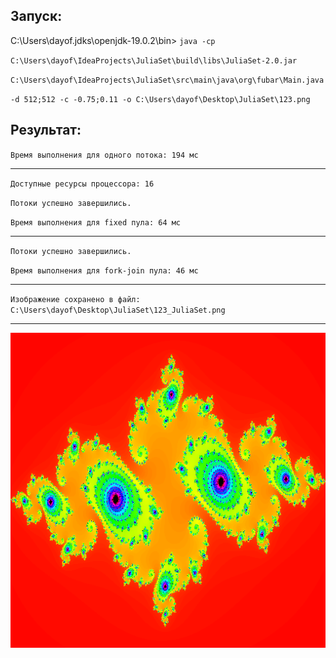 ## Запуск:
C:\Users\dayof\.jdks\openjdk-19.0.2\bin>
`java -cp`

`C:\Users\dayof\IdeaProjects\JuliaSet\build\libs\JuliaSet-2.0.jar`

`C:\Users\dayof\IdeaProjects\JuliaSet\src\main\java\org\fubar\Main.java`

`-d 512;512 -c -0.75;0.11 -o C:\Users\dayof\Desktop\JuliaSet\123.png`

## Результат:
`Время выполнения для одного потока: 194 мс`

---

`Доступные ресурсы процессора: 16`

`Потоки успешно завершились.`

`Время выполнения для fixed пула: 64 мс`

---

`Потоки успешно завершились.`

`Время выполнения для fork-join пула: 46 мс`

---

`Изображение сохранено в файл: C:\Users\dayof\Desktop\JuliaSet\123_JuliaSet.png`

---

<img src="123_JuliaSet.png" width="512" alt="JuliaSet">